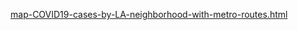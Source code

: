 [map-COVID19-cases-by-LA-neighborhood-with-metro-routes.html](../../map-COVID19-cases-by-LA-neighborhood-with-metro-routes.html)
